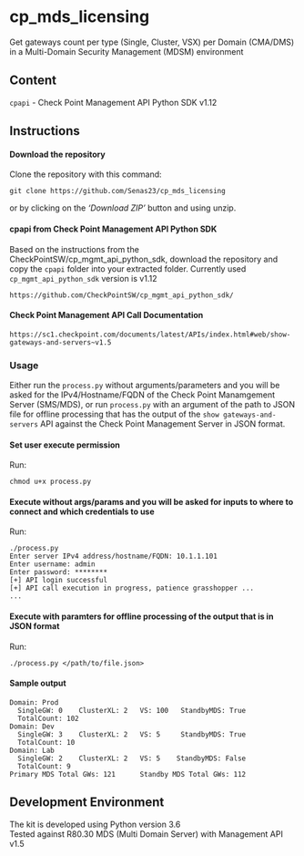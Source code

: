 # cp_mds_licensing
Get gateways count per type (Single, Cluster, VSX) per Domain (CMA/DMS) in a Multi-Domain Security Management (MDSM) environment

## Content
`cpapi` - Check Point Management API Python SDK v1.12

## Instructions
#### Download the repository
Clone the repository with this command:
```
git clone https://github.com/Senas23/cp_mds_licensing
```
or by clicking on the _‘Download ZIP’_ button and using unzip. <br>

#### cpapi from Check Point Management API Python SDK
Based on the instructions from the CheckPointSW/cp_mgmt_api_python_sdk, download the repository and copy the `cpapi` folder into your extracted folder. Currently used `cp_mgmt_api_python_sdk` version is v1.12
```
https://github.com/CheckPointSW/cp_mgmt_api_python_sdk/
```

#### Check Point Management API Call Documentation
```
https://sc1.checkpoint.com/documents/latest/APIs/index.html#web/show-gateways-and-servers~v1.5
```

### Usage
Either run the `process.py` without arguments/parameters and you will be asked for the IPv4/Hostname/FQDN of the Check Point Manamgement Server (SMS/MDS), or run `process.py` with an argument of the path to JSON file for offline processing that has the output of the `show gateways-and-servers` API against the Check Point Management Server in JSON format.

#### Set user execute permission
Run:
```
chmod u+x process.py
```

#### Execute without args/params and you will be asked for inputs to where to connect and which credentials to use
Run:
```
./process.py
Enter server IPv4 address/hostname/FQDN: 10.1.1.101
Enter username: admin
Enter password: ********
[+] API login successful
[+] API call execution in progress, patience grasshopper ...
...
```

#### Execute with paramters for offline processing of the output that is in JSON format
Run:
```
./process.py </path/to/file.json>
```

#### Sample output
```
Domain: Prod
  SingleGW: 0    ClusterXL: 2   VS: 100   StandbyMDS: True
  TotalCount: 102
Domain: Dev
  SingleGW: 3    ClusterXL: 2   VS: 5     StandbyMDS: True
  TotalCount: 10
Domain: Lab
  SingleGW: 2    ClusterXL: 2   VS: 5    StandbyMDS: False
  TotalCount: 9
Primary MDS Total GWs: 121      Standby MDS Total GWs: 112
```

## Development Environment
The kit is developed using Python version 3.6<br>
Tested against R80.30 MDS (Multi Domain Server) with Management API v1.5
